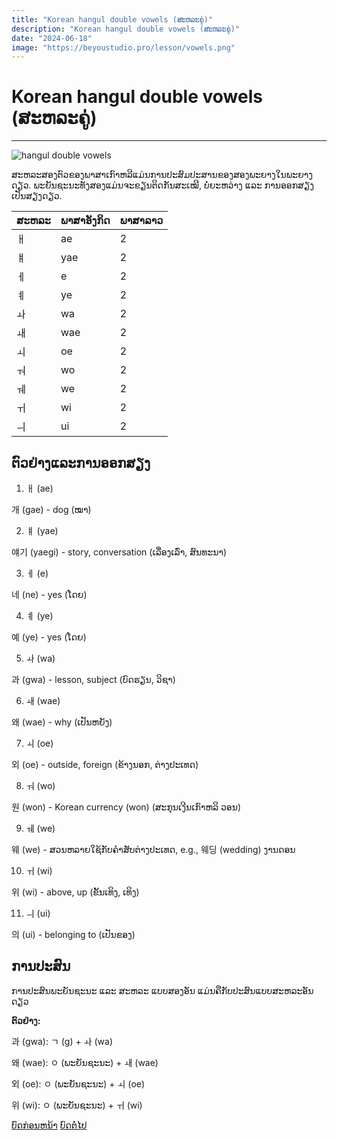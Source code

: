 ```yaml
---
title: "Korean hangul double vowels (ສະຫລະຄູ່)"
description: "Korean hangul double vowels (ສະຫລະຄູ່)"
date: "2024-06-18"
image: "https://beyoustudio.pro/lesson/vowels.png"
---
```


# Korean hangul double vowels (ສະຫລະຄູ່)

---

![hangul double vowels](/lesson/vowels.png)

ສະຫລະສອງຕົວຂອງພາສາເກົາຫລີແມ່ນການປະສົມປະສານຂອງສອງພະຍາງໃນພະຍາງດຽວ. ພະຍັນຊະນະທັງສອງແມ່ນຈະຂຽນຕິດກັນສະເໝີ, ບໍ່ຍະຫວ່າງ ແລະ ການອອກສຽງເປັນສຽງດຽວ.

| ສະຫລະ | ພາສາອັງກິດ | ພາສາລາວ |
| ----- | ---------- | ------- |
| ㅐ    | ae         | 2       |
| ㅒ    | yae        | 2       |
| ㅔ    | e          | 2       |
| ㅖ    | ye         | 2       |
| ㅘ    | wa         | 2       |
| ㅙ    | wae        | 2       |
| ㅚ    | oe         | 2       |
| ㅝ    | wo         | 2       |
| ㅞ    | we         | 2       |
| ㅟ    | wi         | 2       |
| ㅢ    | ui         | 2       |

## ຕົວຢ່າງແລະການອອກສຽງ

1. ㅐ (ae)

개 (gae) - dog (ໝາ)

2. ㅒ (yae)

얘기 (yaegi) - story, conversation (ເລື່ອງເລົ່າ, ສົນທະນາ)

3. ㅔ (e)

네 (ne) - yes (ໂດຍ)

4. ㅖ (ye)

예 (ye) - yes (ໂດຍ)

5. ㅘ (wa)

과 (gwa) - lesson, subject (ບົດຮຽນ, ວິຊາ)

6. ㅙ (wae)

왜 (wae) - why (ເປັນຫຍັງ)

7. ㅚ (oe)

외 (oe) - outside, foreign (ຂ້າງນອກ, ຕ່າງປະເທດ)

8. ㅝ (wo)

원 (won) - Korean currency (won) (ສະກຸນເງີນເກົາຫລິ ວອນ)

9. ㅞ (we)

웨 (we) - ສວນຫລາຍໃຊ້ກັບຄຳສັບຕ່າງປະເທດ, e.g., 웨딩 (wedding) ງານດອນ

10. ㅟ (wi)

위 (wi) - above, up (ຂັ້ນເທິງ, ເທິງ)

11. ㅢ (ui)

의 (ui) - belonging to (ເປັນຂອງ)

## ການປະສົນ

ການປະສົນພະຍັນຊະນະ ແລະ ສະຫລະ ແບບສອງອັນ ແມ່ນຄືກັບປະສົນແບບສະຫລະອັນດຽວ

**ຕົວຢ່າງ:**

과 (gwa): ㄱ (g) + ㅘ (wa)

왜 (wae): ㅇ (ພະຍັນຊະນະ) + ㅙ (wae)

외 (oe): ㅇ (ພະຍັນຊະນະ) + ㅚ (oe)

위 (wi): ㅇ (ພະຍັນຊະນະ) + ㅟ (wi)

<div class="flex justify-between">
<a href="/beginner/hangul-alphabet/" class="bg-blue-500 hover:bg-blue-600 px-12 py-2 mt-6 my-2 rounded text-white">ບົດກ່ອນຫນ້າ</a>
<a href="/beginner/basic-grammar/" class="bg-blue-500 hover:bg-blue-600 px-12 py-2 mt-6 my-2 rounded text-white">ບົດຕໍ່ໄປ</a>
</div>

